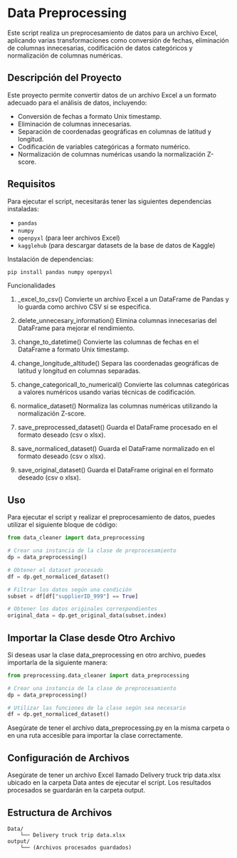 # Data Preprocessing

Este script realiza un preprocesamiento de datos para un archivo Excel, aplicando varias transformaciones como conversión de fechas, eliminación de columnas innecesarias, codificación de datos categóricos y normalización de columnas numéricas.

## Descripción del Proyecto

Este proyecto permite convertir datos de un archivo Excel a un formato adecuado para el análisis de datos, incluyendo:

- Conversión de fechas a formato Unix timestamp.
- Eliminación de columnas innecesarias.
- Separación de coordenadas geográficas en columnas de latitud y longitud.
- Codificación de variables categóricas a formato numérico.
- Normalización de columnas numéricas usando la normalización Z-score.

## Requisitos

Para ejecutar el script, necesitarás tener las siguientes dependencias instaladas:

- `pandas`
- `numpy`
- `openpyxl` (para leer archivos Excel)
- `kagglehub` (para descargar datasets de la base de datos de Kaggle)

Instalación de dependencias:

```bash
pip install pandas numpy openpyxl
```

Funcionalidades
1. _excel_to_csv()
Convierte un archivo Excel a un DataFrame de Pandas y lo guarda como archivo CSV si se especifica.

2. delete_unnecesary_information()
Elimina columnas innecesarias del DataFrame para mejorar el rendimiento.

3. change_to_datetime()
Convierte las columnas de fechas en el DataFrame a formato Unix timestamp.

4. change_longitude_altitude()
Separa las coordenadas geográficas de latitud y longitud en columnas separadas.

5. change_categoricall_to_numerical()
Convierte las columnas categóricas a valores numéricos usando varias técnicas de codificación.

6. normalice_dataset()
Normaliza las columnas numéricas utilizando la normalización Z-score.

7. save_preprocessed_dataset()
Guarda el DataFrame procesado en el formato deseado (csv o xlsx).

8. save_normaliced_dataset()
Guarda el DataFrame normalizado en el formato deseado (csv o xlsx).

9. save_original_dataset()
Guarda el DataFrame original en el formato deseado (csv o xlsx).

## Uso
Para ejecutar el script y realizar el preprocesamiento de datos, puedes utilizar el siguiente bloque de código:

```python
from data_cleaner import data_preprocessing

# Crear una instancia de la clase de preprocesamiento
dp = data_preprocessing()

# Obtener el dataset procesado
df = dp.get_normaliced_dataset()

# Filtrar los datos según una condición
subset = df[df["supplierID_999"] == True]

# Obtener los datos originales correspondientes
original_data = dp.get_original_data(subset.index)
```

## Importar la Clase desde Otro Archivo
Si deseas usar la clase data_preprocessing en otro archivo, puedes importarla de la siguiente manera:

```python
from preprocessing.data_cleaner import data_preprocessing

# Crear una instancia de la clase de preprocesamiento
dp = data_preprocessing()

# Utilizar las funciones de la clase según sea necesario
df = dp.get_normaliced_dataset()
```

Asegúrate de tener el archivo data_preprocessing.py en la misma carpeta o en una ruta accesible para importar la clase correctamente.

## Configuración de Archivos
Asegúrate de tener un archivo Excel llamado Delivery truck trip data.xlsx ubicado en la carpeta Data antes de ejecutar el script. Los resultados procesados se guardarán en la carpeta output.

## Estructura de Archivos
```
Data/
    └── Delivery truck trip data.xlsx
output/
    └── (Archivos procesados guardados)
```
